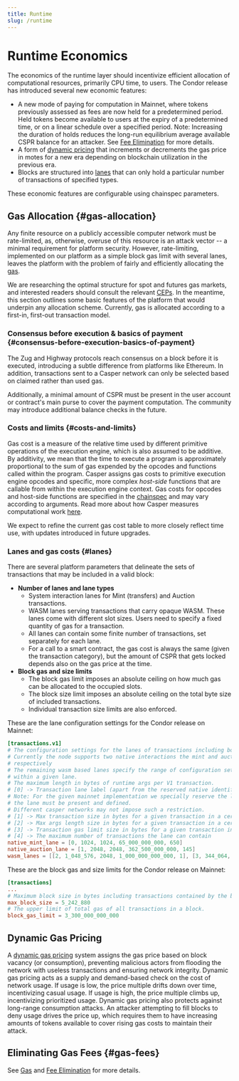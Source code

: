 ```yaml
---
title: Runtime
slug: /runtime
---
```


# Runtime Economics

The economics of the runtime layer should incentivize efficient allocation of computational resources, primarily CPU time, to users. The Condor release has introduced several new economic features:

- A new mode of paying for computation in Mainnet, where tokens previously assessed as fees are now held for a predetermined period. Held tokens become available to users at the expiry of a predetermined time, or on a linear schedule over a specified period. Note: Increasing the duration of holds reduces the long-run equilibrium average available CSPR balance for an attacker. See [Fee Elimination](./fee-elimination.md) for more details.
- A form of [dynamic pricing](#dynamic-gas-pricing) that increments or decrements the gas price in motes for a new era depending on blockchain utilization in the previous era.
- Blocks are structured into [lanes](#lanes-lanes) that can only hold a particular number of transactions of specified types.

These economic features are configurable using chainspec parameters.

<!--TODO add state pruning on this page? -->

## Gas Allocation {#gas-allocation}

Any finite resource on a publicly accessible computer network must be rate-limited, as, otherwise, overuse of this resource is an attack vector \-- a minimal requirement for platform security. However, rate-limiting, implemented on our platform as a simple block gas limit with several lanes, leaves the platform with the problem of fairly and efficiently allocating the [gas](./gas-concepts.md).

We are researching the optimal structure for spot and futures gas markets, and interested readers should consult the relevant [CEPs](https://github.com/casper-network/ceps). In the meantime, this section outlines some basic features of the platform that would underpin any allocation scheme. Currently, gas is allocated according to a first-in, first-out transaction model.

### Consensus before execution & basics of payment {#consensus-before-execution-basics-of-payment}

The Zug and Highway protocols reach consensus on a block before it is executed, introducing a subtle difference from platforms like Ethereum. In addition, transactions sent to a Casper network can only be selected based on claimed rather than used gas.

Additionally, a minimal amount of CSPR must be present in the user account or contract's main purse to cover the payment computation. The community may introduce additional balance checks in the future.

### Costs and limits {#costs-and-limits}

Gas cost is a measure of the relative time used by different primitive operations of the execution engine, which is also assumed to be additive. By additivity, we mean that the time to execute a program is approximately proportional to the sum of gas expended by the opcodes and functions called within the program. Casper assigns gas costs to primitive execution engine opcodes and specific, more complex _host-side_ functions that are callable from within the execution engine context. Gas costs for opcodes and host-side functions are specified in the [chainspec](../glossary/C.md#chainspec) and may vary according to arguments. Read more about how Casper measures computational work [here](../../concepts/design/casper-design.md#measuring-computational-work-execution-semantics-gas).

We expect to refine the current gas cost table to more closely reflect time use, with updates introduced in future upgrades.

### Lanes and gas costs {#lanes}

There are several platform parameters that delineate the sets of transactions that may be included in a valid block:

- **Number of lanes and lane types**
   - System interaction lanes for Mint (transfers) and Auction transactions.
   - WASM lanes serving transactions that carry opaque WASM. These lanes come with different slot sizes. Users need to specify a fixed quantity of gas for a transaction.
   - All lanes can contain some finite number of transactions, set separately for each lane.
   - For a call to a smart contract, the gas cost is always the same (given the transaction category), but the amount of CSPR that gets locked depends also on the gas price at the time.
- **Block gas and size limits**
   - The block gas limit imposes an absolute ceiling on how much gas can be allocated to the occupied slots.
   - The block size limit imposes an absolute ceiling on the total byte size of included transactions.
   - Individual transaction size limits are also enforced.

These are the lane configuration settings for the Condor release on Mainnet:
<!--TODO check and update these settings after the launch or link to the chainspec file directly.-->

```toml
[transactions.v1]
# The configuration settings for the lanes of transactions including both native and Wasm based interactions.
# Currently the node supports two native interactions the mint and auction and have the reserved identifiers of 0 and 1
# respectively
# The remaining wasm based lanes specify the range of configuration settings for a given Wasm based transaction
# within a given lane.
# The maximum length in bytes of runtime args per V1 transaction.
# [0] -> Transaction lane label (apart from the reserved native identifiers these are simply labels)
# Note: For the given mainnet implementation we specially reserve the label 2 for install and upgrades and
# the lane must be present and defined.
# Different casper networks may not impose such a restriction.
# [1] -> Max transaction size in bytes for a given transaction in a certain lane
# [2] -> Max args length size in bytes for a given transaction in a certain lane
# [3] -> Transaction gas limit size in bytes for a given transaction in a certain lane
# [4] -> The maximum number of transactions the lane can contain
native_mint_lane = [0, 1024, 1024, 65_000_000_000, 650]
native_auction_lane = [1, 2048, 2048, 362_500_000_000, 145]
wasm_lanes = [[2, 1_048_576, 2048, 1_000_000_000_000, 1], [3, 344_064, 1024, 500_000_000_000, 3], [4, 172_032, 1024, 50_000_000_000, 7], [5, 12_288, 512, 1_500_000_000, 15]]
```

These are the block gas and size limits for the Condor release on Mainnet:
<!--TODO check and update these settings after the launch or link to the chainspec file directly.-->

```toml
[transactions]
...
# Maximum block size in bytes including transactions contained by the block.  0 means unlimited.
max_block_size = 5_242_880
# The upper limit of total gas of all transactions in a block.
block_gas_limit = 3_300_000_000_000
```

## Dynamic Gas Pricing

A [dynamic gas pricing](./dynamic-gas-pricing.md) system assigns the gas price based on block vacancy (or consumption), preventing malicious actors from flooding the network with useless transactions and ensuring network integrity. Dynamic gas pricing acts as a supply and demand-based check on the cost of network usage. If usage is low, the price multiple drifts down over time, incentivizing casual usage. If usage is high, the price multiple climbs up, incentivizing prioritized usage. Dynamic gas pricing also protects against long-range consumption attacks. An attacker attempting to fill blocks to deny usage drives the price up, which requires them to have increasing amounts of tokens available to cover rising gas costs to maintain their attack.

## Eliminating Gas Fees {#gas-fees}

See [Gas](./gas-concepts.md) and [Fee Elimination](./fee-elimination.md) for more details.
